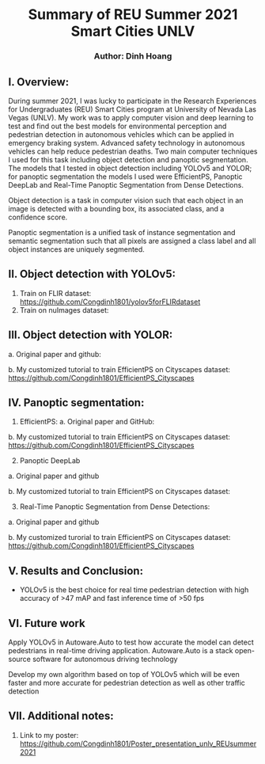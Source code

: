 # <div align="center"> Summary of REU Summer 2021 Smart Cities UNLV </div>
### <div align="center"> Author: Dinh Hoang </div>

## I.	Overview:
  During summer 2021, I was lucky to participate in the Research Experiences for Undergraduates (REU) Smart Cities program at University of Nevada Las Vegas (UNLV). My work was to apply computer vision and deep learning to test and find out the best models for environmental perception and pedestrian detection in autonomous vehicles which can be applied in emergency braking system. Advanced safety technology in autonomous vehicles can help reduce pedestrian deaths. Two main computer techniques I used for this task including object detection and panoptic segmentation. The models that I tested in object detection including YOLOv5 and YOLOR; for panoptic segmentation the models I used were EfficientPS, Panoptic DeepLab and Real-Time Panoptic Segmentation from Dense Detections.

  Object detection is a task in computer vision such that each object in an image is detected with a bounding box, its associated class, and a confidence score.

  Panoptic segmentation is a unified task of instance segmentation and semantic segmentation such that all pixels are assigned a class label and all object instances are uniquely segmented.
## II.	Object detection with YOLOv5:
1. Train on FLIR dataset: https://github.com/Congdinh1801/yolov5forFLIRdataset
2. Train on nuImages dataset: 
## III.	Object detection with YOLOR: 
a. Original paper and github:

b. My customized tutorial to train EfficientPS on Cityscapes dataset: https://github.com/Congdinh1801/EfficientPS_Cityscapes
## IV.	Panoptic segmentation:
1. EfficientPS: 
a. Original paper and GitHub:

b. My customized tutorial to train EfficientPS on Cityscapes dataset: https://github.com/Congdinh1801/EfficientPS_Cityscapes

2. Panoptic DeepLab

a. Original paper and github

b. My customized tutorial to train EfficientPS on Cityscapes dataset: 

3. Real-Time Panoptic Segmentation from Dense Detections:

a. Original paper and github

b. My customized turorial to train EfficientPS on Cityscapes dataset: https://github.com/Congdinh1801/EfficientPS_Cityscapes

## V. Results and Conclusion: 
* YOLOv5 is the best choice for real time pedestrian detection with high accuracy of >47 mAP and fast inference time of >50 fps


## VI. Future work
   Apply YOLOv5 in Autoware.Auto to test how accurate the model can detect pedestrians in real-time driving application. Autoware.Auto is a stack open-source software for autonomous driving technology

  Develop my own algorithm based on top of YOLOv5 which will be even faster and more accurate for pedestrian detection as well as other traffic detection
## VII. Additional notes:

1.	Link to my poster:  https://github.com/Congdinh1801/Poster_presentation_unlv_REUsummer2021


